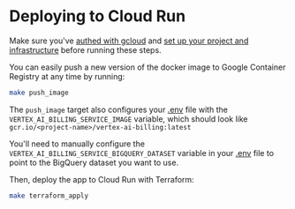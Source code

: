 # Deploying to Cloud Run

Make sure you've [authed with gcloud](gcloud_auth.md) and [set up your project and infrastructure](infrastructure_setup.md) before running these steps.

You can easily push a new version of the docker image to Google Container Registry at any time by running:

```sh
make push_image
```

The `push_image` target also configures your [.env](../.env) file with the `VERTEX_AI_BILLING_SERVICE_IMAGE` variable, which should look like `gcr.io/<project-name>/vertex-ai-billing:latest`

You'll need to manually configure the `VERTEX_AI_BILLING_SERVICE_BIGQUERY_DATASET` variable in your [.env](../.env) file to point to the BigQuery dataset you want to use.

Then, deploy the app to Cloud Run with Terraform:

```sh
make terraform_apply
```
